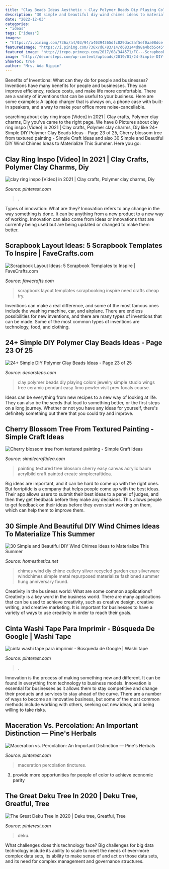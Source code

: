 ```yaml
---
title: "Clay Beads Ideas Aesthetic ~ Clay Polymer Beads Diy Playing Colors Jewelry Simple Studio Wings Tree Ceramic Pendant Easy Fimo Pewter Visit Prev Focals Course"
description: "30 simple and beautiful diy wind chimes ideas to materialize this summer"
date: "2022-12-03"
categories:
- "ideas"
tags: ["ideas"]
images:
- "https://i.pinimg.com/736x/a4/03/94/a40394265dfc029dac2af5ef0aa08dce.jpg"
featuredImage: "https://i.pinimg.com/736x/d6/83/14/d683144d98a4bcb5c45f2ce480519d5b.jpg"
featured_image: "http://irepo.primecp.com/2017/08/344571/FC---Scrapbook-Layout-Ideas-Main_ExtraLarge1000_ID-2398301.jpg?v=2398301"
image: "http://decorsteps.com/wp-content/uploads/2019/01/24-Simple-DIY-Polymer-Clay-Beads-Ideas-23.jpg"
ShowToc: true
author: "Mrs. Ada Rippin"
---
```



Benefits of Inventions: What can they do for people and businesses?
Inventions have many benefits for people and businesses. They can improve efficiency, reduce costs, and make life more comfortable. There are a variety of inventions that can be useful to your business. Here are some examples: A laptop charger that is always on, a phone case with built-in speakers, and a way to make your office more noise-cancellable.

	

		
searching about clay ring inspo [Video] in 2021 | Clay crafts, Polymer clay charms, Diy you've came to the right page. We have 8 Pictures about clay ring inspo [Video] in 2021 | Clay crafts, Polymer clay charms, Diy like 24+ Simple DIY Polymer Clay Beads Ideas - Page 23 of 25, Cherry blossom tree from textured painting - Simple Craft Ideas and also 30 Simple and Beautiful DIY Wind Chimes Ideas to Materialize This Summer. Here you go:
		
    
## Clay Ring Inspo [Video] In 2021 | Clay Crafts, Polymer Clay Charms, Diy

<img loading=lazy src="https://i.pinimg.com/736x/d6/83/14/d683144d98a4bcb5c45f2ce480519d5b.jpg" onerror="this.onerror=null;this.src='https://tse4.mm.bing.net/th?id=OIP.oq4TYmf45CEe9WWzLpADOwHaNK&amp;pid=15.1';" alt="clay ring inspo [Video] in 2021 | Clay crafts, Polymer clay charms, Diy">

_Source: pinterest.com_

>. 

	

Types of innovation: What are they?
Innovation refers to any change in the way something is done. It can be anything from a new product to a new way of working. Innovation can also come from ideas or innovations that are currently being used but are being updated or changed to make them better.

    
## Scrapbook Layout Ideas: 5 Scrapbook Templates To Inspire | FaveCrafts.com

<img loading=lazy src="http://irepo.primecp.com/2017/08/344571/FC---Scrapbook-Layout-Ideas-Main_ExtraLarge1000_ID-2398301.jpg?v=2398301" onerror="this.onerror=null;this.src='https://tse1.mm.bing.net/th?id=OIP.bdct0QcHkgIIcEtg1NTcjgHaGN&amp;pid=15.1';" alt="Scrapbook Layout Ideas: 5 Scrapbook Templates to Inspire | FaveCrafts.com">

_Source: favecrafts.com_

>scrapbook layout templates scrapbooking inspire need crafts cheap try. 

	

Inventions can make a real difference, and some of the most famous ones include the washing machine, car, and airplane. There are endless possibilities for new inventions, and there are many types of inventions that can be made. Some of the most common types of inventions are technology, food, and clothing.

    
## 24+ Simple DIY Polymer Clay Beads Ideas - Page 23 Of 25

<img loading=lazy src="http://decorsteps.com/wp-content/uploads/2019/01/24-Simple-DIY-Polymer-Clay-Beads-Ideas-23.jpg" onerror="this.onerror=null;this.src='https://tse1.mm.bing.net/th?id=OIP.udfsFq1yMz7taIpbpq9AzgHaJ4&amp;pid=15.1';" alt="24+ Simple DIY Polymer Clay Beads Ideas - Page 23 of 25">

_Source: decorsteps.com_

>clay polymer beads diy playing colors jewelry simple studio wings tree ceramic pendant easy fimo pewter visit prev focals course. 

	

Ideas can be everything from new recipes to a new way of looking at life. They can also be the seeds that lead to something better, or the first steps on a long journey. Whether or not you have any ideas for yourself, there's definitely something out there that you could try and improve.

    
## Cherry Blossom Tree From Textured Painting - Simple Craft Ideas

<img loading=lazy src="http://simplecraftidea.com/wp-content/uploads/2017/06/textured-painting-2.jpg" onerror="this.onerror=null;this.src='https://tse2.mm.bing.net/th?id=OIP.giMI5Jy2WS5nAHmhFx4FVAHaEK&amp;pid=15.1';" alt="Cherry blossom tree from textured painting - Simple Craft Ideas">

_Source: simplecraftidea.com_

>painting textured tree blossom cherry easy canvas acrylic baum acrylbild craft painted create simplecraftidea. 

	

Big ideas are important, and it can be hard to come up with the right ones. But forriptide is a company that helps people come up with the best ideas. Their app allows users to submit their best ideas to a panel of judges, and then they get feedback before they make any decisions. This allows people to get feedback on their ideas before they even start working on them, which can help them to improve them.

    
## 30 Simple And Beautiful DIY Wind Chimes Ideas To Materialize This Summer

<img loading=lazy src="http://i1.wp.com/homesthetics.net/wp-content/uploads/2015/07/30-Simple-and-Beautiful-DIY-Wind-Chimes-Ideas-to-Materialize-This-Summer-homesthetics-decor-12.jpg?resize=600%2C1343" onerror="this.onerror=null;this.src='https://tse3.mm.bing.net/th?id=OIP.iTz3PmM8IV4_mNlDWCNs8AHaQk&amp;pid=15.1';" alt="30 Simple and Beautiful DIY Wind Chimes Ideas to Materialize This Summer">

_Source: homesthetics.net_

>chimes wind diy chime cutlery silver recycled garden cup silverware windchimes simple metal repurposed materialize fashioned summer hung anniversary found. 

	

Creativity in the business world: What are some common applications?
Creativity is a key word in the business world. There are many applications that can be used to achieve creativity, such as creative design, creative writing, and creative marketing. It is important for businesses to have a variety of ways to use creativity in order to reach their goals.

    
## Cinta Washi Tape Para Imprimir - Búsqueda De Google | Washi Tape

<img loading=lazy src="https://i.pinimg.com/736x/a4/03/94/a40394265dfc029dac2af5ef0aa08dce.jpg" onerror="this.onerror=null;this.src='https://tse1.mm.bing.net/th?id=OIP.djQF1VL7cisuGBI_rPSm3AAAAA&amp;pid=15.1';" alt="cinta washi tape para imprimir - Búsqueda de Google | Washi tape">

_Source: pinterest.com_

>. 

	

Innovation is the process of making something new and different. It can be found in everything from technology to business models. Innovation is essential for businesses as it allows them to stay competitive and change their products and services to stay ahead of the curve. There are a number of ways to become an innovative business, but some of the most common methods include working with others, seeking out new ideas, and being willing to take risks.

    
## Maceration Vs. Percolation: An Important Distinction — Pine&#039;s Herbals

<img loading=lazy src="https://i.pinimg.com/736x/2f/95/85/2f9585cfff1902433ca494dccc3ad367.jpg" onerror="this.onerror=null;this.src='https://tse1.mm.bing.net/th?id=OIP.iDVbqEXlyDczWMRc6KbzUAAAAA&amp;pid=15.1';" alt="Maceration vs. Percolation: An Important Distinction — Pine&#039;s Herbals">

_Source: pinterest.com_

>maceration percolation tinctures. 

	

3. provide more opportunities for people of color to achieve economic parity

    
## The Great Deku Tree In 2020 | Deku Tree, Greatful, Tree

<img loading=lazy src="https://i.pinimg.com/736x/aa/68/fc/aa68fc38bd83d6bc6a781ba724f9b959.jpg" onerror="this.onerror=null;this.src='https://tse3.mm.bing.net/th?id=OIP.-4SdZDW8-WViuxc3cAAbfQHaJ3&amp;pid=15.1';" alt="The Great Deku Tree in 2020 | Deku tree, Greatful, Tree">

_Source: pinterest.com_

>deku. 

	

What challenges does this technology face?
Big challenges for big data technology include its ability to scale to meet the needs of ever-more complex data sets, its ability to make sense of and act on those data sets, and its need for complex management and governance structures.

